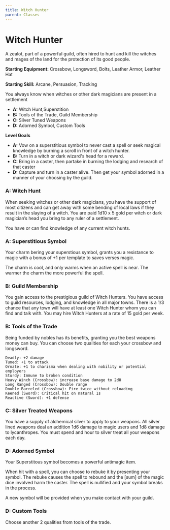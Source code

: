 ```yaml
---
title: Witch Hunter
parent: Classes
---
```


# Witch Hunter 

A zealot, part of a powerful guild, often hired to hunt and kill the witches
and mages of the land for the protection of its good people.

**Starting Equipment:** Crossbow, Longsword, Bolts, Leather Armor, Leather Hat

**Starting Skill:** Arcane, Persuasion, Tracking

You always know when witches or other dark magicians are present in a settlement

+ **A:** Witch Hunt,Superstition
+ **B:** Tools of the Trade, Guild Membership
+ **C:** Silver Tuned Weapons
+ **D:** Adorned Symbol, Custom Tools


**Level Goals**

+ **A:** Vow on a superstitious symbol to never cast a spell or seek magical 
    knowledge by burning a scroll in front of a witch hunter. 
+ **B:** Turn in a witch or dark wizard's head for a reward.
+ **C:** Bring in a caster, then partake in burning the lodging and research of
    that caster
+ **D:** Capture and turn in a caster alive. Then get your symbol adorned in a
  manner of your choosing by the guild. 


### A:	Witch Hunt

When seeking witches or other dark magicians, you have the support of most
citizens and can get away with some bending of local laws if they result in the
slaying of a witch. You are paid 1d10 x 5 gold per witch or dark magician’s
head you bring to any ruler of a settlement.

You have or can find knowledge of any current witch hunts. 

### A: Superstitious Symbol

Your charm bering your superstious symbol, grants you a resistance to magic 
with a bonus of +1 per template to saves verses magic.

The charm is cool, and only warms when an active spell is near.
The warmer the charm the more powerful the spell.

### B: Guild Membership

You gain access to the prestigious guild of Witch Hunters. You have access to
guild resources, lodging, and knowledge in all major towns. There is a 1/3
chance that any town will have at least one Witch Hunter whom you can find and
talk with. You may hire Witch Hunters at a rate of 15 gold per week.

### B: Tools of the Trade
Being funded by nobles has its benefits, granting you the best weapons money
can buy. You can choose two qualities for each your crossbow and longsword.

    Deadly: +2 damage
    Tuned: +1 to attack
    Ornate: +1 to charisma when dealing with nobility or potential employers
    Sturdy: Immune to broken condition
    Heavy Winch (Crossbow): increase base damage to 2d8
    Long Ranged (Crossbow): Double range
    Double Barreled (Crossbow): Fire twice without reloading
    Keened (Sword): Critical hit on natural 1s
    Reactive (Sword): +1 defense

### C:	Silver Treated Weapons

You have a supply of alchemical silver to apply to your weapons. All silver
lined weapons deal an addition 1d6 damage to magic users and 1d8 damage to
lycanthropes. You must spend and hour to silver treat all your weapons each
day.

### D: Adorned Symbol

Your Superstitous symbol becomes a powerful antimagic item. 

When hit with a spell, you can choose to rebuke it by presenting your symbol. 
The rebuke causes the spell to rebound and the [sum] of the magic dice involved
harm the caster. The spell is nullified and your symbol breaks in the process. 

A new symbol will be provided when you make contact with your guild.

### D: Custom Tools

Choose another 2 qualities from tools of the trade. 
